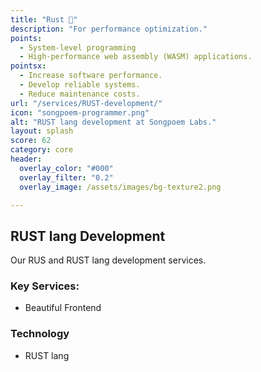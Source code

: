 ```yaml
---
title: "Rust 🦀"
description: "For performance optimization."
points:
  - System-level programming
  - High-performance web assembly (WASM) applications.
pointsx:
  - Increase software performance.
  - Develop reliable systems.
  - Reduce maintenance costs.
url: "/services/RUST-development/"
icon: "songpoem-programmer.png"
alt: "RUST lang development at Songpoem Labs."
layout: splash
score: 62
category: core
header:
  overlay_color: "#000"
  overlay_filter: "0.2"
  overlay_image: /assets/images/bg-texture2.png

---
```

## RUST lang Development

Our RUS and RUST lang development services.

### Key Services:
- Beautiful Frontend

### Technology
- RUST lang
